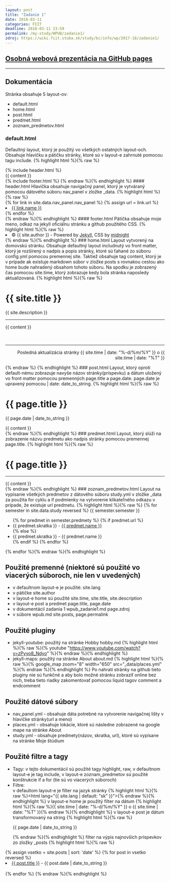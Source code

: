 ```yaml
---
layout: post
title: "Zadanie 1"
date: 2018-03-11
categories: FIIT
deadline: 2018-03-11 23:59
permalink: /my-study/WPUB/zadanie1/
zdroj: https://wiki.fiit.stuba.sk/study/bc/info/wp/2017-18/zadanie1/
---
```


## <a href="{{ page.zdroj }}">Osobná webová prezentácia na GitHub pages</a>
____
## Dokumentácia

Stránka obsahuje 5 layout-ov:
 - default.html
 - home.html
 - post.html
 - predmet.html
 - zoznam_predmetov.html
 
### default.html
 Defaultný layout, ktorý je použitý vo všetkých ostatných layout-och. Obsahuje hlavičku a pätičku stránky, ktoré sú v layout-e zahrnuté pomocou
 tagu include.
 {% highlight html %}{% raw %}
 <body> 
    {% include header.html %}    
    <div class="wrapper">
      <section>
        {{ content }}
      </section>
    </div>	
	{% include footer.html %}	
  </body>
 {% endraw %}{% endhighlight %} 
#### header.html
 Hlavička obsahuje navigačný panel, ktorý je vytváraný pomocou dátového súboru nav_panel v zložke _data.
{% highlight html %}{% raw %}
<div id="header">
        <nav>    				
			{% for link in site.data.nav_panel.nav_panel %}
				{% assign url = link.url %}
				<li class="fork"><a href={{ url }}>{{ link.name }}</a></li>
			{% endfor %}						    		
        </nav>
      </div>
{% endraw %}{% endhighlight %}
#### footer.html
Pätička obsahuje moje meno, odkaz na jekyll oficiálnu stránku a github použitého CSS.
{% highlight html %}{% raw %}
<div id="footer">
		<nav>
		<li class="downloads"> &copy; {{ site.author }} - Powered by <a href="https://jekyllrb.com">Jekyll</a>, CSS by <a href="https://github.com/pages-themes/midnight">midnight</a> </li>
		</nav>      
      </div>
{% endraw %}{% endhighlight %}	  
### home.html
 Layout vytvorený na domovskú stránku. Obsahuje defaultný layout includnutý vo front matter, ktorý je rozšírený o nadpis a popis stránky, ktoré
 sú ťahané zo súboru config.yml pomocou premennej site. Taktiež obsahuje tag content, ktorý je v prípade ak existuje markdown súbor v zložke posts 
 s rovnakou cestou ako home bude nahradený obsahom tohoto súboru. Na spodku je zobrazený čas pomocou site.time, ktorý zobrazuje kedy bola stránka 
 naposledy aktualizovaná.
 {% highlight html %}{% raw %}
 <div>
  <div id="title">
          <h1>{{ site.title }}</h1>
          <p>{{ site.description }}</p>
          <hr>
        </div>	
</div>
{{ content }} 
<br><br><br>
<hr>
<div>
<p align="right">
Posledná aktualizácia stránky {{ site.time | date: "%-d/%m/%Y" }} o {{ site.time | date: "%T" }} 
</p>
</div>
{% endraw %} {% endhighlight %}
### post.html 
 Layout, ktorý oproti default-nému zobrazuje navyše názov stránky(príspevku) a dátum uložený vo front matter pomocou premenných page.title a page.date.
 page.date je upravený pomocou | date: date_to_string.
 {% highlight html %}{% raw %}
 <h1>{{ page.title }}</h1>
<p class="meta">{{ page.date | date_to_string }}</p>
<div class="post">
  {{ content }}
</div>
{% endraw %}{% endhighlight %}
### predmet.html
 Layout, ktorý slúži na zobrazenie názvu predmetu ako nadpis stránky pomocou premennej page.title. 
 {% highlight html %}{% raw %}
 <div>
  <div id="title">
          <h1>{{ page.title }}</h1>
          <hr>
        </div>	
  {{ content }} 
</div>
{% endraw %}{% endhighlight %}
### zoznam_predmetov.html
 Layout na vypísanie všetkých predmetov z dátového súboru study.yml v zložke _data za použita for cyklu a if podmienky na vytvorenie klikateľného odkazu v prípade, že 
 existuje url predmetu. 
 {% highlight html %}{% raw %}
{% for semester in site.data.study reversed %}
{{ semester.semester }}	 
	<ul>
	{% for predmet in semester.predmety %}		
		{% if predmet.url %}
			<li>{{ predmet.skratka }} - <a href={{ predmet.url }}>{{ predmet.name }}</a></li>
		{% else %}
			<li>{{ predmet.skratka }} - {{ predmet.name }}</li>
		{% endif %}					   
	{% endfor %}				  
	</ul>	
{% endfor %}{% endraw %}{% endhighlight %} 

## Použité premenné (niektoré sú použité vo viacerých súboroch, nie len v uvedených)
- v defaultnom layout-e je použité: site.lang
- v pätičke site.author
- v layout-e home sú použité site.time, site.title, site.description
- v layout-e post a predmet page.title, page.date
- v dokumentácií zadania 1 wpub_zadanie1.md page.zdroj
- v súbore wpub.md site.posts, page.permalink 

## Použité pluginy
 - jekyll-youtube: použitý na stránke Hobby hobby.md {% highlight html %}{% raw %}{% youtube "https://www.youtube.com/watch?v=zPyyo8_Ndyo" %}{% endraw %}{% endhighlight %}
 - jekyll-maps: použitý na stránke About about.md {% highlight html %}{% raw %}{% google_map zoom="8" width="650" src="_data/places.yml" %}{% endraw %}{% endhighlight %}
 Po nahratí stránky na github tieto pluginy nie sú funkčné a aby bolo možné stránku zobraziť online bez nich, treba tieto riadky zakomentovať pomocou liquid tagov comment a endcomment

## Použité dátové súbory
 - nav_panel.yml - obsahuje dáta potrebné na vytvorenie navigačnej lišty v hlavičke stránky(url a meno)
 - places.yml - obsahuje lokácie, ktoré sú následne zobrazené na google mape na stránke About
 - study.yml - obsahuje predmety(názov, skratka, url), ktoré sú vypísane na stránke Moje štúdium
 
## Použité filtre a tagy
 - Tagy: v tejto dokumentácií sú použité tagy highlight, raw, v defaultnom layout-e je tag include, v layout-e zoznam_predmetov sú použité konštrukcie if a for (tie sú vo viacerých súboroch)
 - Filtre: <br>
v defaultom layout-e je filter na jazyk stránky {% highlight html %}{% raw %}<html lang="{{ site.lang | default: "sk" }}">{% endraw %}{% endhighlight %}
v layout-e home je použitý filter na dátum {% highlight html %}{% raw %}{{ site.time | date: "%-d/%m/%Y" }} o {{ site.time | date: "%T" }}{% endraw %}{% endhighlight %}
v layout-e post je dátum transformovaný na string {% highlight html %}{% raw %}<p class="meta">{{ page.date | date_to_string }}</p>{% endraw %}{% endhighlight %}
filter na výpis najnovších príspevkov zo zložky _posts 
{% highlight html %}{% raw %}
<u1>
{% assign vsetko = site.posts | sort: 'date' %}
{% for post in vsetko reversed %}
	<li><a href="{{ post.url }}">{{ post.title }}</a> - {{ post.date | date_to_string }}</li>
	<br>
{% endfor %}
</u1>
{% endraw %}{% endhighlight %}
 
 